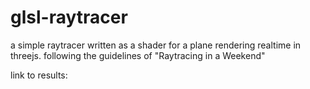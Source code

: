 # glsl-raytracer

a simple raytracer written as a shader for a plane rendering realtime in threejs. following the guidelines of "Raytracing in a Weekend"

link to results:
